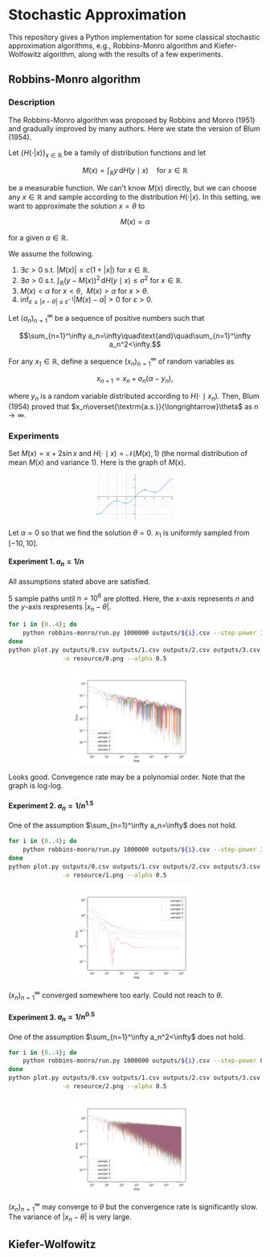 # Stochastic Approximation

This repository gives a Python implementation for some classical stochastic approximation algorithms, e.g., Robbins-Monro algorithm and Kiefer-Wolfowitz algorithm, along with the results of a few experiments.

## Robbins-Monro algorithm
### Description
The Robbins-Monro algorithm was proposed by Robbins and Monro (1951) and gradually improved by many authors. Here we state the version of Blum (1954).

Let $\{H(\cdot|x)\}_{x\in\mathbb{R}}$ be a family of distribution functions and let

```math
M(x) = \int_\mathbb{R}y\,\mathrm{d}H(y\mid x)\quad\text{for $x\in\mathbb{R}$}
```

be a measurable function. We can't know $M(x)$ directly, but we can choose any $x\in\mathbb{R}$ and sample according to the distribution $H(\cdot|x)$.
In this setting, we want to approximate the solution $x=\theta$ to

```math
M(x)=\alpha
```

for a given $\alpha\in\mathbb{R}$.

We assume the following.
1. $\exists c>0$ s.t. $|M(x)|\le c(1+|x|)$ for $x\in\mathbb{R}$.
2. $\exists\sigma>0$ s.t. $\displaystyle\int_\mathbb{R}(y-M(x))^2\,\mathrm{d}H(y\mid x)\le\sigma^2$ for $x\in\mathbb{R}$.
3. $M(x)<\alpha$ for $x<\theta$,&nbsp; $M(x)>\alpha$ for $x>\theta$.
4. $\displaystyle\inf_{\varepsilon\le|x-\theta|\le\varepsilon^{-1}}|M(x)-\alpha|>0$ for $\varepsilon>0$.

Let $(a_n)_{n=1}^\infty$ be a sequence of positive numbers such that

```math
\sum_{n=1}^\infty a_n=\infty\quad\text{and}\quad\sum_{n=1}^\infty a_n^2<\infty.
```

For any $x_1\in\mathbb{R}$, define a sequence $(x_n)_{n=1}^\infty$ of random variables as
```math
x_{n+1} = x_n + a_n(\alpha - y_n),
```

where $y_n$ is a random variable distributed according to $H(\cdot\mid x_n)$.
Then, Blum (1954) proved that $x_n\overset{\textrm{a.s.}}{\longrightarrow}\theta$ as $n\to\infty$.

### Experiments
Set $M(x)=x+2\sin x$ and $H(\cdot\mid x)=\mathcal{N}(M(x),1)$ (the normal distribution of mean $M(x)$ and variance $1$). Here is the graph of $M(x)$.
<div align="center">
    <img src="resource/M.png" width="30%">
</div>

Let $\alpha=0$ so that we find the solution $\theta=0$. $x_1$ is uniformly sampled from $[-10,10]$.

#### Experiment 1. $a_n=1/n$
All assumptions stated above are satisfied.

$5$ sample paths until $n=10^6$ are plotted. Here, the $x$-axis represents $n$ and the $y$-axis respresents $|x_n-\theta|$.
```bash
for i in {0..4}; do
    python robbins-monro/run.py 1000000 outputs/${i}.csv --step-power 1 --seed ${i}
done
python plot.py outputs/0.csv outputs/1.csv outputs/2.csv outputs/3.csv outputs/4.csv \
               -o resource/0.png --alpha 0.5
```
<div align="center">
    <img src="resource/0.png" width="50%">
</div>

Looks good. Convegence rate may be a polynomial order. Note that the graph is log-log.

#### Experiment 2. $a_n=1/n^{1.5}$
One of the assumption $\sum_{n=1}^\infty a_n=\infty$ does not hold.

```bash
for i in {0..4}; do
    python robbins-monro/run.py 1000000 outputs/${i}.csv --step-power 1.5 --seed ${i}
done
python plot.py outputs/0.csv outputs/1.csv outputs/2.csv outputs/3.csv outputs/4.csv \
               -o resource/1.png --alpha 0.5
```
<div align="center">
    <img src="resource/1.png" width="50%">
</div>

$(x_n)_{n=1}^\infty$ converged somewhere too early. Could not reach to $\theta$.

#### Experiment 3. $a_n=1/n^{0.5}$
One of the assumption $\sum_{n=1}^\infty a_n^2<\infty$ does not hold.

```bash
for i in {0..4}; do
    python robbins-monro/run.py 1000000 outputs/${i}.csv --step-power 0.5 --seed ${i}
done
python plot.py outputs/0.csv outputs/1.csv outputs/2.csv outputs/3.csv outputs/4.csv \
               -o resource/2.png --alpha 0.5
```
<div align="center">
    <img src="resource/2.png" width="50%">
</div>

$(x_n)_{n=1}^\infty$ may converge to $\theta$ but the convergence rate is significantly slow. The variance of $|x_n-\theta|$ is very large.

## Kiefer-Wolfowitz

